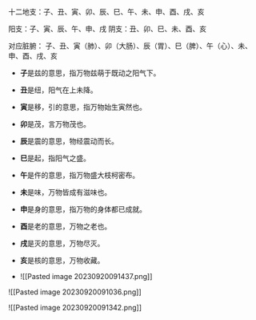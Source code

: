 十二地支：子、丑、寅、卯、辰、巳、午、未、申、酉、戌、亥

阳支：子、寅、辰、午、申、戌
阴支：丑、卯、巳、未、酉、亥

对应脏腑：
子、丑、寅（肺）、卯（大肠）、辰（胃）、巳（脾）、午（心）、未、申、酉、戌、亥


- **子**是兹的意思，指万物兹萌于既动之阳气下。
- **丑**是纽，阳气在上未降。
- **寅**是移，引的意思，指万物始生寅然也。
- **卯**是茂，言万物茂也。
- **辰**是震的意思，物经震动而长。
- **巳**是起，指阳气之盛。
- **午**是仵的意思，指万物盛大枝柯密布。
- **未**是味，万物皆成有滋味也。
- **申**是身的意思，指万物的身体都已成就。
- **酉**是老的意思，万物之老也。
- **戌**是灭的意思，万物尽灭。
- **亥**是核的意思，万物收藏。


- ![[Pasted image 20230920091437.png]]

![[Pasted image 20230920091036.png]]


![[Pasted image 20230920091342.png]]




















